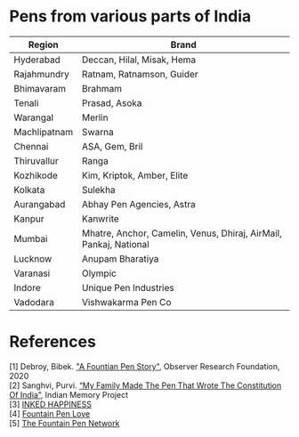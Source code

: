 # Pens from various parts of India
| Region            | Brand                                                                  |
| ----------------- | ---------------------------------------------------------------------- |
| Hyderabad         | Deccan, Hilal, Misak, Hema                                             |
| Rajahmundry       | Ratnam, Ratnamson, Guider                                              |
| Bhimavaram        | Brahmam                                                                |
| Tenali            | Prasad, Asoka                                                          |
| Warangal          | Merlin                                                                 |
| Machlipatnam      | Swarna                                                                 |
| Chennai           | ASA, Gem, Bril                                                         |
| Thiruvallur       | Ranga                                                                  |
| Kozhikode         | Kim, Kriptok, Amber, Elite                                             |
| Kolkata           | Sulekha                                                                |
| Aurangabad        | Abhay Pen Agencies, Astra                                              |
| Kanpur            | Kanwrite                                                               |
| Mumbai            | Mhatre, Anchor, Camelin, Venus, Dhiraj, AirMail, Pankaj, National      |
| Lucknow           | Anupam Bharatiya                                                       |
| Varanasi          | Olympic                                                                |
| Indore            | Unique Pen Industries                                                  |
| Vadodara          | Vishwakarma Pen Co                                                     |

# References
[1] Debroy, Bibek. ["A Fountian Pen Story"](https://www.orfonline.org/wp-content/uploads/2020/06/ORF-Monograph-Fountain-Pen-Story.pdf), Observer Research Foundation, 2020  
[2] Sanghvi, Purvi. [“My Family Made The Pen That Wrote The Constitution Of India”](https://www.indianmemoryproject.com/122/), Indian Memory Project  
[3] [INKED HAPPINESS](https://www.inkedhappiness.com/)  
[4] [Fountain Pen Love](http://fountainpenlove.blogspot.com/)  
[5] [The Fountain Pen Network](https://www.fountainpennetwork.com/)

